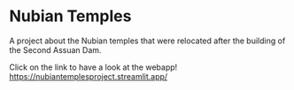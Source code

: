 # Nubian Temples
A project about the Nubian temples that were relocated after the building of the Second Assuan Dam.

Click on the link to have a look at the webapp! https://nubiantemplesproject.streamlit.app/
